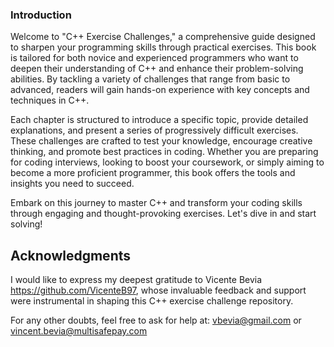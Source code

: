 ### Introduction

Welcome to "C++ Exercise Challenges," a comprehensive guide designed to sharpen your programming skills through practical exercises. This book is tailored for both novice and experienced programmers who want to deepen their understanding of C++ and enhance their problem-solving abilities. By tackling a variety of challenges that range from basic to advanced, readers will gain hands-on experience with key concepts and techniques in C++.

Each chapter is structured to introduce a specific topic, provide detailed explanations, and present a series of progressively difficult exercises. These challenges are crafted to test your knowledge, encourage creative thinking, and promote best practices in coding. Whether you are preparing for coding interviews, looking to boost your coursework, or simply aiming to become a more proficient programmer, this book offers the tools and insights you need to succeed.

Embark on this journey to master C++ and transform your coding skills through engaging and thought-provoking exercises. Let's dive in and start solving!


## Acknowledgments

I would like to express my deepest gratitude to Vicente Bevia https://github.com/VicenteB97, whose invaluable feedback and support were instrumental in shaping this C++ exercise challenge repository.


For any other doubts, feel free to ask for help at: vbevia@gmail.com or vincent.bevia@multisafepay.com
